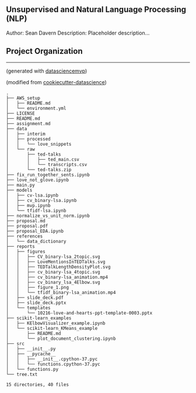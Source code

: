 ## Unsupervised and Natural Language Processing (NLP)

Author: Sean Davern
Description: Placeholder description...

## Project Organization 
------------

(generated with [datasciencemvp](https://github.com/cliffclive/datasciencemvp/))

(modified from [cookiecutter-datascience](https://drivendata.github.io/cookiecutter-data-science/))

```
.
├── AWS_setup
│   ├── README.md
│   └── environment.yml
├── LICENSE
├── README.md
├── assignment.md
├── data
│   ├── interim
│   ├── processed
│   │   └── love_snippets
│   └── raw
│       ├── ted-talks
│       │   ├── ted_main.csv
│       │   └── transcripts.csv
│       └── ted-talks.zip
├── fix_run_together_sents.ipynb
├── love_not_glove.ipynb
├── main.py
├── models
│   ├── cv-lsa.ipynb
│   ├── cv_binary-lsa.ipynb
│   ├── mvp.ipynb
│   └── tfidf-lsa.ipynb
├── normalize_vs_unit_norm.ipynb
├── proposal.md
├── proposal.pdf
├── proposal_EDA.ipynb
├── references
│   └── data_dictionary
├── reports
│   ├── figures
│   │   ├── CV_binary-lsa_2topic.svg
│   │   ├── LoveMentionsInTEDTalks.svg
│   │   ├── TEDTalkLengthDensityPlot.svg
│   │   ├── cv_binary-lsa_4topic.svg
│   │   ├── cv_binary-lsa_animation.mp4
│   │   ├── cv_binary_lsa_4Elbow.svg
│   │   ├── figure_1.png
│   │   └── tfidf_binary-lsa_animation.mp4
│   ├── slide_deck.pdf
│   ├── slide_deck.pptx
│   └── templates
│       └── 10216-love-and-hearts-ppt-template-0003.pptx
├── scikit-learn_examples
│   ├── KElbowVisualizer_example.ipynb
│   └── scikit-learn_KMeans_example
│       ├── README.md
│       └── plot_document_clustering.ipynb
├── src
│   ├── __init__.py
│   ├── __pycache__
│   │   ├── __init__.cpython-37.pyc
│   │   └── functions.cpython-37.pyc
│   └── functions.py
└── tree.txt

15 directories, 40 files
```

